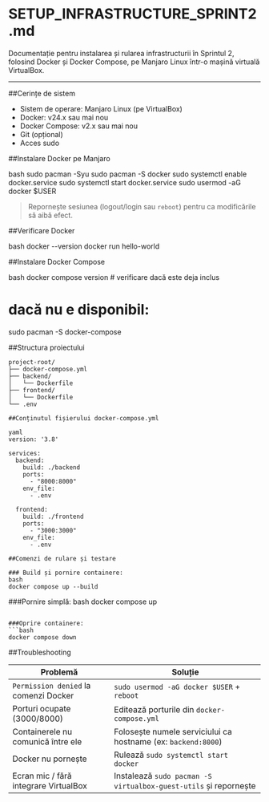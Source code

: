 # SETUP_INFRASTRUCTURE_SPRINT2.md

Documentație pentru instalarea și rularea infrastructurii în Sprintul 2, folosind Docker și Docker Compose, pe Manjaro Linux într-o mașină virtuală VirtualBox.

---

##Cerințe de sistem

- Sistem de operare: Manjaro Linux (pe VirtualBox)
- Docker: v24.x sau mai nou
- Docker Compose: v2.x sau mai nou
- Git (opțional)
- Acces sudo

##Instalare Docker pe Manjaro

bash
sudo pacman -Syu
sudo pacman -S docker
sudo systemctl enable docker.service
sudo systemctl start docker.service
sudo usermod -aG docker $USER

> Repornește sesiunea (logout/login sau `reboot`) pentru ca modificările să aibă efect.

##Verificare Docker

bash
docker --version
docker run hello-world

##Instalare Docker Compose

bash
docker compose version # verificare dacă este deja inclus

# dacă nu e disponibil:

sudo pacman -S docker-compose

##Structura proiectului

```
project-root/
├── docker-compose.yml
├── backend/
│   └── Dockerfile
├── frontend/
│   └── Dockerfile
└── .env

##Conținutul fișierului docker-compose.yml

yaml
version: '3.8'

services:
  backend:
    build: ./backend
    ports:
      - "8000:8000"
    env_file:
      - .env

  frontend:
    build: ./frontend
    ports:
      - "3000:3000"
    env_file:
      - .env

##Comenzi de rulare și testare

### Build și pornire containere:
bash
docker compose up --build
```

###Pornire simplă:
bash
docker compose up

````

###Oprire containere:
```bash
docker compose down
````

##Troubleshooting

| Problemă                              | Soluție                                                          |
| ------------------------------------- | ---------------------------------------------------------------- |
| `Permission denied` la comenzi Docker | `sudo usermod -aG docker $USER` + `reboot`                       |
| Porturi ocupate (3000/8000)           | Editează porturile din `docker-compose.yml`                      |
| Containerele nu comunică între ele    | Folosește numele serviciului ca hostname (ex: `backend:8000`)    |
| Docker nu pornește                    | Rulează `sudo systemctl start docker`                            |
| Ecran mic / fără integrare VirtualBox | Instalează `sudo pacman -S virtualbox-guest-utils` și repornește |
